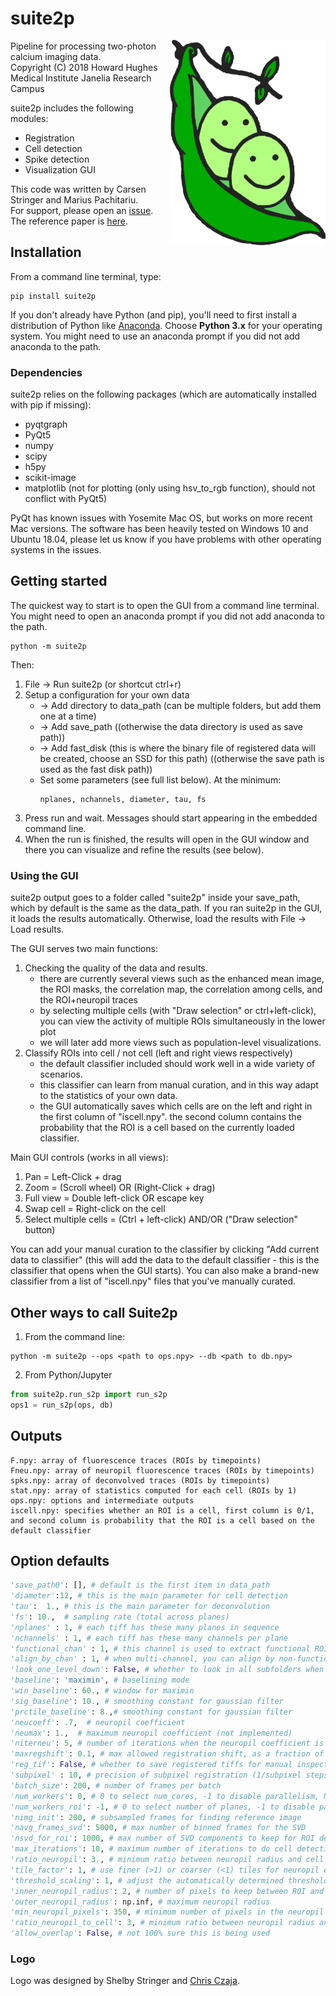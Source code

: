 # suite2p <img src="logo/logo_unshaded.png" width="250" title="sweet two pea" alt="sweet two pea" align="right" vspace = "50">

Pipeline for processing two-photon calcium imaging data.  
Copyright (C) 2018  Howard Hughes Medical Institute Janelia Research Campus  

suite2p includes the following modules: 

* Registration
* Cell detection
* Spike detection 
* Visualization GUI

This code was written by Carsen Stringer and Marius Pachitariu.  
For support, please open an [issue](https://github.com/MouseLand/suite2p/issues).
The reference paper is [here](https://www.biorxiv.org/content/early/2017/07/20/061507). 

## Installation
From a command line terminal, type:
~~~~
pip install suite2p
~~~~
If you don't already have Python (and pip), you'll need to first install a distribution of Python like [Anaconda](https://www.anaconda.com/download/). Choose **Python 3.x** for your operating system. You might need to use an anaconda prompt if you did not add anaconda to the path.

### Dependencies
suite2p relies on the following packages (which are automatically installed with pip if missing):
- pyqtgraph 
- PyQt5
- numpy
- scipy
- h5py
- scikit-image
- matplotlib (not for plotting (only using hsv_to_rgb function), should not conflict with PyQt5)

PyQt has known issues with Yosemite Mac OS, but works on more recent Mac versions. The software has been heavily tested on Windows 10 and Ubuntu 18.04, please let us know if you have problems with other operating systems in the issues.

## Getting started

The quickest way to start is to open the GUI from a command line terminal. You might need to open an anaconda prompt if you did not add anaconda to the path. 
~~~~
python -m suite2p
~~~~
Then: 
1. File -> Run suite2p (or shortcut ctrl+r)
2. Setup a configuration for your own data
    - -> Add directory to data_path (can be multiple folders, but add them one at a time)
    - -> Add save_path ((otherwise the data directory is used as save path))
    - -> Add fast_disk (this is where the binary file of registered data will be created, choose an SSD for this path) ((otherwise the save path is used as the fast disk path))
    - Set some parameters (see full list below). At the minimum: 
		~~~~
		nplanes, nchannels, diameter, tau, fs
		~~~~
3. Press run and wait. Messages should start appearing in the embedded command line. 
4. When the run is finished, the results will open in the GUI window and there you can visualize and refine the results (see below).

### Using the GUI

suite2p output goes to a folder called "suite2p" inside your save_path, which by default is the same as the data_path. If you ran suite2p in the GUI, it loads the results automatically. Otherwise, load the results with File -> Load results. 

The GUI serves two main functions:

1. Checking the quality of the data and results. 
	* there are currently several views such as the enhanced mean image, the ROI masks, the correlation map, the correlation among cells, and the ROI+neuropil traces
	* by selecting multiple cells (with "Draw selection" or ctrl+left-click), you can view the activity of multiple ROIs simultaneously in the lower plot
	* we will later add more views such as population-level visualizations. 
2. Classify ROIs into cell / not cell (left and right views respectively) 
	* the default classifier included should work well in a wide variety of scenarios. 
	* this classifier can learn from manual curation, and in this way adapt to the statistics of your own data. 
	* the GUI automatically saves which cells are on the left and right in the first column of "iscell.npy". the second column contains the probability that the ROI is a cell based on the currently loaded classifier.

Main GUI controls (works in all views):

1. Pan  = Left-Click  + drag  
2. Zoom = (Scroll wheel) OR (Right-Click + drag)
3. Full view = Double left-click OR escape key
4. Swap cell = Right-click on the cell
5. Select multiple cells = (Ctrl + left-click) AND/OR ("Draw selection" button)

You can add your manual curation to the classifier by clicking "Add current data to classifier" (this will add the data to the default classifier - this is the classifier that opens when the GUI starts). You can also make a brand-new classifier from a list of "iscell.npy" files that you've manually curated.
 
## Other ways to call Suite2p

1. From the command line:
~~~~
python -m suite2p --ops <path to ops.npy> --db <path to db.npy>
~~~~
	
2. From Python/Jupyter
~~~~python
from suite2p.run_s2p import run_s2p
ops1 = run_s2p(ops, db)
~~~~

## Outputs

~~~~
F.npy: array of fluorescence traces (ROIs by timepoints)  
Fneu.npy: array of neuropil fluorescence traces (ROIs by timepoints)  
spks.npy: array of deconvolved traces (ROIs by timepoints)  
stat.npy: array of statistics computed for each cell (ROIs by 1)  
ops.npy: options and intermediate outputs
iscell.npy: specifies whether an ROI is a cell, first column is 0/1, and second column is probability that the ROI is a cell based on the default classifier
~~~~

## Option defaults

~~~~python
'save_path0': [], # default is the first item in data_path
'diameter':12, # this is the main parameter for cell detection
'tau':  1., # this is the main parameter for deconvolution
'fs': 10.,  # sampling rate (total across planes)
'nplanes' : 1, # each tiff has these many planes in sequence
'nchannels' : 1, # each tiff has these many channels per plane
'functional_chan' : 1, # this channel is used to extract functional ROIs (1-based)
'align_by_chan' : 1, # when multi-channel, you can align by non-functional channel (1-based)
'look_one_level_down': False, # whether to look in all subfolders when searching for tiffs
'baseline': 'maximin', # baselining mode
'win_baseline': 60., # window for maximin
'sig_baseline': 10., # smoothing constant for gaussian filter
'prctile_baseline': 8.,# smoothing constant for gaussian filter
'neucoeff': .7,  # neuropil coefficient
'neumax': 1.,  # maximum neuropil coefficient (not implemented)
'niterneu': 5, # number of iterations when the neuropil coefficient is estimated (not implemented)
'maxregshift': 0.1, # max allowed registration shift, as a fraction of frame max(width and height)
'reg_tif': False, # whether to save registered tiffs for manual inspection
'subpixel' : 10, # precision of subpixel registration (1/subpixel steps)
'batch_size': 200, # number of frames per batch
'num_workers': 0, # 0 to select num_cores, -1 to disable parallelism, N to enforce value
'num_workers_roi': -1, # 0 to select number of planes, -1 to disable parallelism, N to enforce value
'nimg_init': 200, # subsampled frames for finding reference image
'navg_frames_svd': 5000, # max number of binned frames for the SVD
'nsvd_for_roi': 1000, # max number of SVD components to keep for ROI detection
'max_iterations': 10, # maximum number of iterations to do cell detection
'ratio_neuropil': 3., # minimum ratio between neuropil radius and cell radius
'tile_factor': 1, # use finer (>1) or coarser (<1) tiles for neuropil estimation
'threshold_scaling': 1, # adjust the automatically determined threshold by this scalar multiplier        
'inner_neuropil_radius': 2, # number of pixels to keep between ROI and neuropil donut
'outer_neuropil_radius': np.inf, # maximum neuropil radius
'min_neuropil_pixels': 350, # minimum number of pixels in the neuropil
'ratio_neuropil_to_cell': 3, # minimum ratio between neuropil radius and cell radius
'allow_overlap': False, # not 100% sure this is being used         
~~~~


### Logo
Logo was designed by Shelby Stringer and [Chris Czaja](http://chrisczaja.com/).
